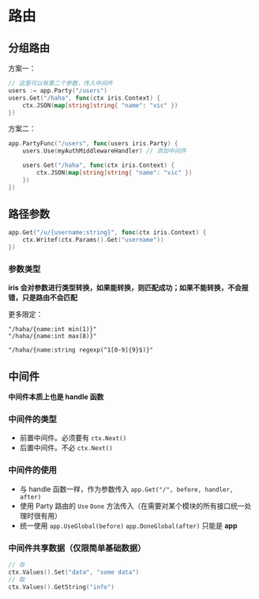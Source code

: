 # 路由

## 分组路由

方案一：  
```go
// 这里可以有第二个参数，传入中间件
users := app.Party("/users")
users.Get("/haha", func(ctx iris.Context) {
    ctx.JSON(map[string]string{ "name": "vic" })
})
```

方案二：  
```go
app.PartyFunc("/users", func(users iris.Party) {
    users.Use(myAuthMiddlewareHandler) // 添加中间件

    users.Get("/haha", func(ctx iris.Context) {
        ctx.JSON(map[string]string{ "name": "vic" })
    })
})
```


## 路径参数

```go
app.Get("/u/{username:string}", func(ctx iris.Context) {
	ctx.Writef(ctx.Params().Get("username"))
})
```

### 参数类型

**iris 会对参数进行类型转换，如果能转换，则匹配成功；如果不能转换，不会报错，只是路由不会匹配**

更多限定：  
```
"/haha/{name:int min(1)}"
"/haha/{name:int max(8)}"

"/haha/{name:string regexp(^1[0-9]{9}$)}"
```


## 中间件

**中间件本质上也是 handle 函数**

### 中间件的类型

- 前置中间件。必须要有 `ctx.Next()`  
- 后置中间件。不必 `ctx.Next()`  

### 中间件的使用

- 与 handle 函数一样，作为参数传入 `app.Get("/", before, handler, after)`  
- 使用 Party 路由的 `Use` `Done` 方法传入（在需要对某个模块的所有接口统一处理时很有用）  
- 统一使用 `app.UseGlobal(before)` `app.DoneGlobal(after)` 只能是 **app**   

### 中间件共享数据（仅限简单基础数据）

```go
// 存
ctx.Values().Set("data", "some data")
// 取
ctx.Values().GetString("info")
```